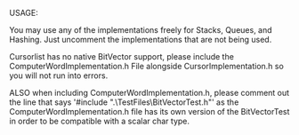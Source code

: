USAGE:

You may use any of the implementations freely for Stacks, Queues, and Hashing.
Just uncomment the implementations that are not being used.

Cursorlist has no native BitVector support, please include the ComputerWordImplementation.h
File alongside CursorImplementation.h so you will not run into errors.

ALSO when including ComputerWordImplementation.h, please comment out the line that says
'#include ".\TestFiles\BitVectorTest.h"' as the ComputerWordImplementation.h file has its own
version of the BitVectorTest in order to be compatible with a scalar char type.
